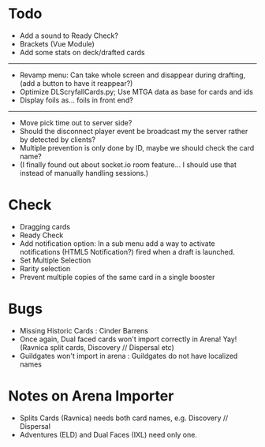 # Todo
 * Add a sound to Ready Check?
 * Brackets (Vue Module)
 * Add some stats on deck/drafted cards
 -----
 * Revamp menu: Can take whole screen and disappear during drafting, (add a button to have it reappear?)
 * Optimize DLScryfallCards.py; Use MTGA data as base for cards and ids
 * Display foils as... foils in front end?
 -----
 * Move pick time out to server side?
 * Should the disconnect player event be broadcast my the server rather by detected by clients?
 * Multiple prevention is only done by ID, maybe we should check the card name?
 * (I finally found out about socket.io room feature... I should use that instead of manually handling sessions.)

# Check
 * Dragging cards
 * Ready Check
 * Add notification option: In a sub menu add a way to activate notifications (HTML5 Notification?) fired when a draft is launched.
 * Set Multiple Selection
 * Rarity selection
 * Prevent multiple copies of the same card in a single booster
 
# Bugs
 * Missing Historic Cards : Cinder Barrens
 * Once again, Dual faced cards won't import correctly in Arena! Yay! (Ravnica split cards, Discovery // Dispersal  etc)
 * Guildgates won't import in arena : Guildgates do not have localized names 
 
# Notes on Arena Importer
 * Splits Cards (Ravnica) needs both card names, e.g. Discovery // Dispersal
 * Adventures (ELD) and Dual Faces (IXL) need only one.
